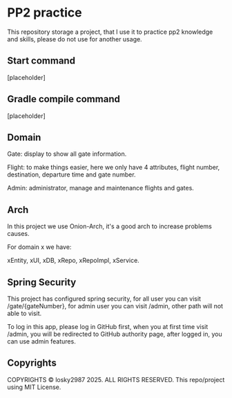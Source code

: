 # PP2 practice
This repository storage a project, that I use it to practice pp2 knowledge and skills, please do not use for another usage.

## Start command
[placeholder]

## Gradle compile command
[placeholder]

## Domain
Gate: display to show all gate information.

Flight: to make things easier, here we only have 4 attributes, flight number, destination, departure time and gate number.

Admin: administrator, manage and maintenance flights and gates.

## Arch
In this project we use Onion-Arch, it's a good arch to increase problems causes.

For domain x we have:

xEntity, xUI, xDB, xRepo, xRepoImpl, xService.

## Spring Security
This project has configured spring security, for all user you can visit /gate/{gateNumber}, for admin user you can visit
 /admin, other path will not able to visit.

To log in this app, please log in GitHub first, when you at first time visit /admin, you will be redirected to GitHub authority page,
 after logged in, you can use admin features.

## Copyrights
COPYRIGHTS © losky2987 2025. ALL RIGHTS RESERVED. This repo/project using MIT License.

